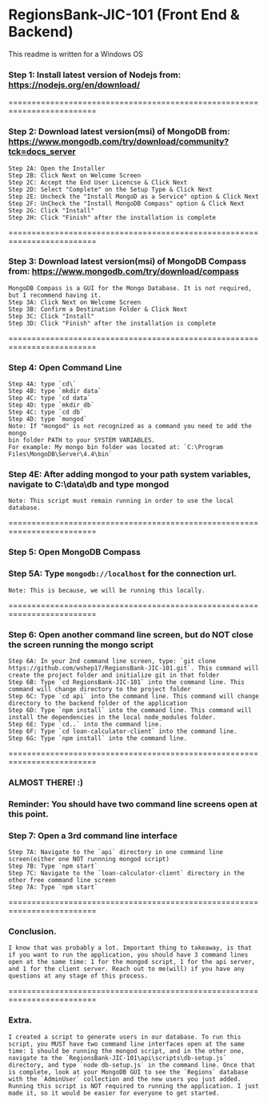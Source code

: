 # RegionsBank-JIC-101 (Front End & Backend)
This readme is written for a Windows OS

### Step 1: Install latest version of Nodejs from: https://nodejs.org/en/download/
=========================================================================
### Step 2: Download latest version(msi) of MongoDB from: https://www.mongodb.com/try/download/community?tck=docs_server
	Step 2A: Open the Installer
	Step 2B: Click Next on Welcome Screen
	Step 2C: Accept the End User Licencse & Click Next 
	Step 2D: Select "Complete" on the Setup Type & Click Next 
	Step 2E: Uncheck the "Install MongoD as a Service" option & Click Next
	Step 2F: UnCheck the "Install MongoDB Compass" option & Click Next
	Step 2G: Click "Install"
	Step 2H: Click "Finish" after the installation is complete
=========================================================================
### Step 3: Download latest version(msi) of MongoDB Compass from: https://www.mongodb.com/try/download/compass
	MongoDB Compass is a GUI for the Mongo Database. It is not required, but I recommend having it.
	Step 3A: Click Next on Welcome Screen
	Step 3B: Confirm a Destination Folder & Click Next
	Step 3C: Click "Install"
	Step 3D: Click "Finish" after the installation is complete
=========================================================================
### Step 4: Open Command Line
    Step 4A: type `cd\`
	Step 4B: type `mkdir data`
	Step 4C: type `cd data`
	Step 4D: type `mkdir db`
	Step 4C: type `cd db`
	Step 4D: type `mongod`
	Note: If "mongod" is not recognized as a command you need to add the mongo 
	bin folder PATH to your SYSTEM VARIABLES.
	For example: My mongo bin folder was located at: `C:\Program Files\MongoDB\Server\4.4\bin`
### Step 4E: After adding mongod to your path system variables, navigate to C:\data\db and type mongod
	Note: This script must remain running in order to use the local database.
=========================================================================
### Step 5: Open MongoDB Compass
### Step 5A: Type `mongodb://localhost` for the connection url.
	Note: This is because, we will be running this locally.
=========================================================================
### Step 6: Open another command line screen, but do NOT close the screen running the mongo script
	Step 6A: In your 2nd command line screen, type: `git clone https://github.com/wshep17/RegionsBank-JIC-101.git`. This command will create the project folder and initialize git in that folder
	Step 6B: Type `cd RegionsBank-JIC-101` into the command line. This command will change directory to the project folder
	Step 6C: Type `cd api` into the command line. This command will change directory to the backend folder of the application
	Step 6D: Type `npm install` into the command line. This command will install the dependencies in the local node_modules folder.
	Step 6E: Type `cd..` into the command line.
	Step 6F: Type `cd loan-calculator-client` into the command line.
	Step 6G: Type `npm install` into the command line.
=========================================================================
### ALMOST THERE! :)
### Reminder: You should have two command line screens open at this point. 
### Step 7: Open a 3rd command line interface
	Step 7A: Navigate to the `api` directory in one command line screen(either one NOT runnning mongod script)
	Step 7B: Type `npm start`
	Step 7C: Navigate to the `loan-calculator-client` directory in the other free command line screen
	Step 7A: Type `npm start`
=========================================================================
### Conclusion.
	I know that was probably a lot. Important thing to takeaway, is that if you want to run the application, you should have 3 command lines open at the same time: 1 for the mongod script, 1 for the api server, and 1 for the client server. Reach out to me(will) if you have any questions at any stage of this process.
=========================================================================
### Extra.
	I created a script to generate users in our database. To run this script, you MUST have two command line interfaces open at the same time: 1 should be running the mongod script, and in the other one, navigate to the `RegionsBank-JIC-101\api\scripts\db-setup.js` directory, and type `node db-setup.js` in the command line. Once that is complete, look at your MongoDB GUI to see the `Regions` database with the `AdminUser` collection and the new users you just added. Running this script is NOT required to running the application. I just made it, so it would be easier for everyone to get started.  